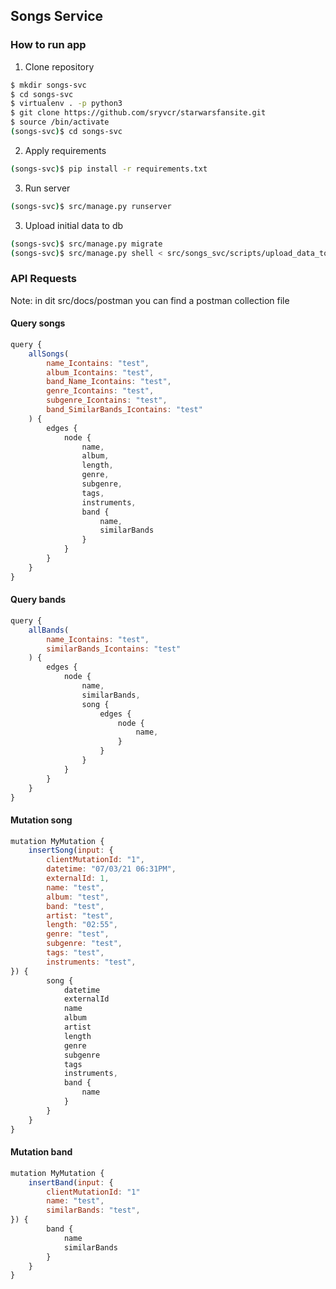 ## Songs Service

### How to run app

1. Clone repository
```sh
$ mkdir songs-svc
$ cd songs-svc
$ virtualenv . -p python3
$ git clone https://github.com/sryvcr/starwarsfansite.git
$ source /bin/activate
(songs-svc)$ cd songs-svc
```

2. Apply requirements
```sh
(songs-svc)$ pip install -r requirements.txt
```

3. Run server
```sh
(songs-svc)$ src/manage.py runserver
```

3. Upload initial data to db
```sh
(songs-svc)$ src/manage.py migrate
(songs-svc)$ src/manage.py shell < src/songs_svc/scripts/upload_data_to_db.py
```

### API Requests
Note: in dit src/docs/postman you can find a postman collection file

#### Query songs
```javascript
query {
    allSongs(
        name_Icontains: "test",
        album_Icontains: "test",
        band_Name_Icontains: "test",
        genre_Icontains: "test", 
        subgenre_Icontains: "test",
        band_SimilarBands_Icontains: "test"
    ) {
        edges {
            node {
                name,
                album,
                length,
                genre,
                subgenre,
                tags,
                instruments,
                band {
                    name,
                    similarBands
                }
            }
        }
    }
}
```

#### Query bands
```javascript
query {
    allBands(
        name_Icontains: "test",
        similarBands_Icontains: "test"
    ) {
        edges {
            node {
                name,
                similarBands,
                song {
                    edges {
                        node {
                            name,
                        }
                    }
                }
            }
        }
    }
}
```

#### Mutation song
```javascript
mutation MyMutation {
    insertSong(input: { 
        clientMutationId: "1",
        datetime: "07/03/21 06:31PM",
        externalId: 1,
        name: "test",
        album: "test",
        band: "test",
        artist: "test",
        length: "02:55",
        genre: "test",
        subgenre: "test",
        tags: "test",
        instruments: "test",
}) {
        song {
            datetime
            externalId
            name
            album
            artist
            length
            genre
            subgenre
            tags
            instruments,
            band {
                name
            }
        }
    }
}
```

#### Mutation band
```javascript
mutation MyMutation {
    insertBand(input: { 
        clientMutationId: "1"
        name: "test",
        similarBands: "test",
}) {
        band {
            name
            similarBands
        }
    }
}
```
